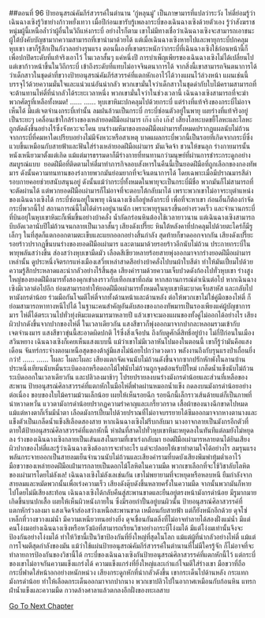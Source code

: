 ##ตอนที่ 96 ป้ายอนุสรณ์คัมภีร์สวรรค์ในตำนาน
‘กู่หลุนมู่’ เป็นภาษามารที่แปลว่าระวัง
ไห่ตี๋ย่อมรู้ว่าเฉินฉางเซิงรู้วิชาย่างก้าวหยั่งเทวา เมื่อปีก่อนเขารับรู้เพลงกระบี่ของเฉินฉางเซิงด้วยตัวเอง รู้ว่าสังฆราชหนุ่มผู้นี้เหนือล้ำว่าผู้อื่นในวิถีแห่งกระบี่ อย่างไรก็ตาม เขาไม่มีทางเชื่อว่าเฉินฉางเซิงจะสามารถเอาชนะผู้ใต้บังคับบัญชามากความสามารถที่เขานำมาด้วยได้
แต่เมื่อเฉินฉางเซิงหายไปและพายุกระบี่ปกคลุมหุบเขา เขาก็รู้สึกเป็นกังวลอย่างรุนแรง
ตอนนี้เองที่เขาตระหนักว่ากระบี่ที่เฉินฉางเซิงใช้ก่อนหน้านี้ก็เพื่อปกปิดระดับที่แท้จริงเอาไว้
ในเวลาสั้นๆ แค่หนึ่งปี การบำเพ็ญเพียรของเฉินฉางเซิงไม่ได้เปลี่ยนไป แต่เขาก้าวหน้าขึ้นในวิถีกระบี่ เข้าถึงระดับที่แทบไม่อาจจินตนาการได้
จากสิ่งนี้เขาสามารถจินตนาการได้ว่าเด็กสาวในชุดดำที่ขวางป้ายอนุสรณ์คัมภีร์สวรรค์ที่แตกหักเอาไว้ได้วางแผนไว้ล่วงหน้า
แผนเช่นนี้บรรจุไว้ด้วยความมั่นใจและแน่วแน่อันน่ากลัว
พวกเขามั่นใจว่าเด็กสาวในชุดดำกับใบไม้ครามสามารถที่จะต้านทานไห่ตี๋ที่น่ากลัวได้ระยะเวลาหนึ่ง
พวกเขามั่นใจว่าในช่วงเวลานี้ เฉินฉางเซิงสามารถที่จะฆ่าพวกศัตรูที่เหลือทั้งหมด!
……
……
หุบเขาหิมะปกคลุมไปด้วยกระบี่ แต่ร่างที่แท้จริงของกระบี่ไม่อาจเห็นได้ มีแต่เจตจำนงกระบี่เท่านั้น
ลมฝนล้วนเป็นกระบี่ กระบี่ซ่อนตัวอยู่ในพายุ เผยร่างที่แท้จริงอยู่เป็นระยะๆ เคลื่อนเข้าใกล้ร่างของเหล่ายอดฝีมือเผ่ามาร
เก๊ง เก๊ง เก๊ง! เสียงโลหะบดขยี้โลหะและโลหะถูกตัดดังขึ้นอย่างไร้ซึ่งจังหวะจะโคน
บนร่างมหึมาของยอดฝีมือเผ่ามารทั้งหมดปรากฏแผลนับไม่ถ้วนจากกระบี่ที่คมหาใดเปรียบอย่างไม่มีจังหวะหรือสาเหตุ
บาดแผลกระบี่พวกนี้เป็นรอยที่เกิดจากกระบี่ซึ่งแวบขึ้นเหมือนกับสายฟ้าและฟันใส่ร่างเหล่ายอดฝีมือเผ่ามาร มันเจิดจ้า ชวนให้ขนลุก
ร่างกายมารนั้นหนังเหนียวมาตั้งแต่เกิด แม้แต่มารธรรมดาก็มีร่างกายที่ทนทานกว่ามนุษย์ที่ผ่านการชำระกระดูกอย่างสมบูรณ์แบบ  ยอดฝีมือที่ติดตามไห่ตี๋มาทำภารกิจลอบสังหารในคืนนี้เป็นยอดฝีมือที่ถูกเลือกของกองทัพมาร ดังนั้นความทนทานของร่งกายพวกมันย่อมยากที่จะจินตนาการได้ โดยเฉพาะเมื่อมีปราณมารสีดำรอบกายคอยช่วยสนับสนุนอยู่ ดังนั้นแม้ว่ากระบี่ทั้งหมดในพายุจะเป็นกระบี่มีชื่อ พวกมันก็ไม่สามารถที่จะตัดผ่านได้
แต่พวกยอดฝีมือเผ่ามารก็ไม่อาจที่จะตอบโต้กลับมาได้ เพราะพวกเขาไม่อาจระบุตำแหน่งของเฉินฉางเซิงได้
กระบี่ซ่อนอยู่ในพายุ เฉินฉางเซิงก็อยู่หลังกระบี่ เพื่อที่จะหาเขา ก่อนอื่นก็ต้องกำจัดกระบี่พวกนี้ไป
สถานการณ์นี้ไม่ได้ดำรงอยู่นานนัก เพราะพายุรุนแรงขึ้นอย่างรวดเร็ว และจำนวนกระบี่ที่บินอยุ่ในหุบเขาหิมะก็เพิ่มขึ้นอย่างบ้าคลั่ง
น้ำกัดกร่อนหินต้องใช้เวลายาวนาน แต่เฉินฉางเซิงสามารถบีบอัดเวลานับปีไม่ถ้วนจนกลายเป็นเวลาสั้นๆ
เสียงดังเปรี๊ยะ หินใต้หลังคาที่ปกคลุมไปด้วยตะไคร่ก็มีรูเล็กๆ ในที่สุดก็แตกออกตามตะเข็บและแยกออกอย่างสิ้นกำลัง สุดท้ายก็ขาดออกจากกัน
เสียงดังเปรี๊ยะ รอยร้าวปรากฏขึ้นบนร่างของยอดฝีมือเผ่ามาร และตามมาด้วยรอยร้าวอีกนับไม่ถ้วน
ประกายกระบี่ในพายุพลันสว่างขึ้น ส่องสว่างหุบเขามืดมัว เลือดสีเขียวหลายร้อยสายพุ่งออกมาจากร่างยอดฝีมือเผ่ามารเหล่านั้น ดูประหนึ่งจิตรกรแห่งเมืองเสวี่ยเหล่าสาดสีอย่างบ้าคลั่งไปบนผ้าใบสีดำ ทำให้มันเปี่ยมไปด้วยความรู้สึกประหลาดและน่ากลัวอย่างไร้สิ้นสุด
เสียงคำรามด้วยความเจ็บปวดดังก้องไปทั่วหุบเขา
ร่างสูงใหญ่ของยอดฝีมือมารทั้งสองคุกเข่าลงราวกับเทือกเขาที่ถล่ม
หากสถานการณ์ดำเนินต่อไป หากเฉินฉางเซิงมีเวลาต่อไปอีก ย่อมสามารถทำให้ยอดฝีมือเผ่ามารทั้งหมดในหุบเขาหิมะบาดเจ็บสาหัส และกลับไปหามังกรดำน้อย ร่วมมือกันโจมตีไห่ตี๋จากทั้งด้านหน้าและด้านหลัง ต่อให้พวกเขาไม่ใช่คู่มือของไห่ตี๋ ก็ย่อมสามารถหาทางหนีไปได้
ในฐานะคนสำคัญอันดับสองของกองทัพมารเป็นรองเพียงแค่ผู้บัญชาการมาร ไห่ตี๋ได้ตระเวนไปทั่วทุ่งหิมะแดนมารมาหลายปี แล้วเขาจะมองแผนของทั้งคู่ไม่ออกได้อย่างไร
เสียงผิวปากดังขึ้นจากปากของไห่ตี๋ ในเวลาเดียวกัน แสงสีขาวก็พุ่งออกมาจากปากละหลอมรวมเข้ากับเจตจำนงมาร
แสงสีขาวขุ่นนี้สะอาดผิดปกติ ไร้ซึ่งสิ่งเจือปน ถึงกับดูศักดิ์สิทธิ์อยู่บ้าง
ไม่กี่ปีก่อนในเมืองสวินหยาง เฉินฉางเซิงก็เคยเห็นแสงแบบนี้ แม้ว่าเขาไม่มีเวลาหันไปมองในตอนนี้ เขาก็รู้ว่ามันคือแสงเดือน จันทร์กระจ่างตอนเหนือสุดของต้าลู่มีแสงไม่น้อยไปกว่าดวงดาว พลังงานถึงกับรุนแรงป่าเถื่อนยิ่งกว่า!
……
……
โผละ โผละโผละ เสียงแตกจัดเจนนับไม่ถ้วนดังขึ้นจากซากปรักหักพังในลานบ้าน
ประหนึ่งเทียนนับหมื่นระเบิดออกหรือดอกไม้ไฟนับไม่ถ้วนถูกจุดต้อนรับปีใหม่
เกล็ดน้ำแข็งนับไม่ถ้วนระเบิดออกในเวลาเดียวกัน และปลิวลงมาช้าๆ โปรยปรายลงบนร่างมังกรดำน้อยและส่วนที่เหลือของสะพาน
ป้ายอนุสรณ์ศิลาสวรรค์ที่แตกหักในมือไห่ตี๋ฟาดผ่านหมอกน้ำแข็ง กดลงบนมังกรดำน้อยอย่างต่อเนื่อง
ขอบของใบไม้ครามม้วนเล็กน้อย เผยให้เห็นรอยฉีก รอยฉีกนี้เล็กราวเส้นด้ายแต่ก็เป็นภาพที่น่าหวาดหวั่น
แววตามังกรดำน้อยปรากฏความรำคาญและเกรี้ยวกราด
เสื้อผ้าของนางฉีกขาดไปหมด แม้แต่หางตาก็เริ่มมีน้ำตา
เลือดมังกรเปี่ยมไปด้วยปราณที่ไม่อาจบรรยายได้ซึมออกมาจากหางตานางและแข็งตัวเป็นเกล็ดน้ำแข็งสีเลือดสองสาย
หากเฉินฉางเซิงไม่รีบกลับมา นางอาจกลายเป็นมังกรอีกตัวที่ตายใต้ป้ายอนุสรณ์ศิลาสวรรค์ที่แตกหักนี้
ห่าฝนที่สาดไปทั่วหุบเขาหิมะหยุดลงในทันทีแต่ลมยังไม่หยุดลง ร่างของเฉินฉางเซิงกลายเป็นเส้นแสงในยามที่เขาเร่งกลับมา
ยอดฝีมือเผ่ามารหลายตนได้ยินเสียงผิวปากของไห่ตี๋และรู้ว่าเฉินฉางเซิงต้องการจะทำอะไร แต่จะปลอยให้เขาทำตามใจได้อย่างไร
ลมรุนแรงพลันกระจายออกเป็นสายลมเย็นจำนวนนับไม่ถ้วนและเสียงคำรามที่บดบังเสียงพึมพำทุ้มต่ำเอาไว้
มือขวาของเหล่ายอดฝีมือเฝ่ามารกลายเป็นดอกไม้โลหิตในความมืด
พวกเขาเลือกที่จะใช้วิชาลับโลหิตของเผ่ามารโดยไม่ลังเล!
เฉินฉางเซิงไม่ลังเลเช่นกัน เขาไม่พยายามที่จะหยุดหรือหลบหนี ยืมกำลังจากสายลมและหมัดพวกนั้นเพื่อเร่งความเร็ว
เสียงดังตุ๊บดังขึ้นหลายครั้งในความมืด จากนั้นพวกมันก็หายไปโดยไม่มีเสียงสะท้อน
เฉินฉางเซิงได้กลับคืนสู่สะพานขาดและยืนอยู่ตรงหน้ามังกรดำน้อย
มีรูมากมายเกิดขึ้นบนปกเสื้อ เผยให้เห็นผิวหนังภายใน ซึ่งมีรอยกำปั้นอยู่บนผิวนั้น
ป้ายอนุสรณ์ศิลาสวรรค์ที่แตกหักร่วงลงมา
แสงเจิดจ้าส่องสว่างเหนือสะพานขาด
เหมือนกับสายฟ้า
แต่ก็ยังหนักอีกด้วย
ดุจโซ่เหล็กที่วางขวางแม่น้ำ
มีความเหนียวทนอย่างยิ่ง
ดุจเขื่อนกันตลิ่งที่ไม่อาจทำลายได้สองฝั่งแม่น้ำ
มีแต่คนโง่งมอย่างเฉินฉางเซิงหรือหวังผ้อที่สามารถเรียนวิชาอย่างกระบี่โง่งมได้
มีแต่โง่งมเท่านั้นจึงจะป้องกันอย่างโง่งมได้ ทำให้วิชานี้เป็นวิชาป้องกันที่ยิ่งใหญ่ที่สุดในโลก
แม้แต่ผู้ที่น่ากลัวอย่างไห่ตี๋ แม้แต่การโจมตีสุดกำลังของมัน แม้ว่าใช้แผ่นป้ายอนุสรณ์คัมภีร์สวรรค์ในตำนานที่ไม่มีใครรู้จัก ก็ไม่อาจที่จะทำลายการป้องกันของวิชานี้ได้
กระบี่ของเฉินฉางเซิงกันป้ายอนุสรณ์ศิลาสวรรค์ที่แตกหักนี้ไว้
แต่กระบี่ของเขาไม่อาจกันความแข็งแกร่งได้
ความแข็งแกร่งที่ยิ่งใหญ่และเก่าแก่โจมตีใส่ร่างเขา
มือขวาที่ถือกระบี่ฟาดใส่หน้าอกอย่างหนักหน่วง เสียงกระดูกหักที่น่ากลัวดังขึ้น
เขากระเด็นไปด้านหลัง กระแทกมังกรดำน้อย ทำให้เลือดกระเด็นออกมาจากปากนาง
พวกเขาปลิวไปในอากาศเหมือนกับก้อนหิน แทรกฝ่าน้ำแข็งและความมืด กวาดล้างศาลาแล้วตกลงอีกฝั่งของทะเลสาบ


[Go To Next Chapter]( ./769.md)